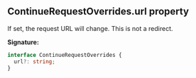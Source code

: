 ## ContinueRequestOverrides.url property

If set, the request URL will change. This is not a redirect.

**Signature:**

```typescript
interface ContinueRequestOverrides {
  url?: string;
}
```
